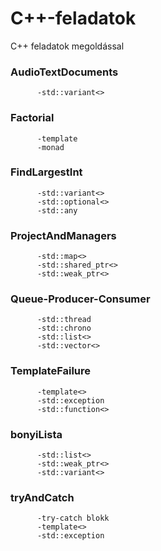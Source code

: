 # C++-feladatok
C++ feladatok megoldással

### AudioTextDocuments<br/>
          -std::variant<>
          
### Factorial
          -template
          -monad

### FindLargestInt<br/>
          -std::variant<>
          -std::optional<>
          -std::any

### ProjectAndManagers<br/>
          -std::map<>
          -std::shared_ptr<>
          -std::weak_ptr<>
          
### Queue-Producer-Consumer<br/>
          -std::thread
          -std::chrono
          -std::list<>
          -std::vector<>

### TemplateFailure<br/>
          -template<>
          -std::exception
          -std::function<>

### bonyiLista<br/>
          -std::list<>
          -std::weak_ptr<>
          -std::variant<>

### tryAndCatch<br/>
          -try-catch blokk
          -template<>
          -std::exception
